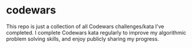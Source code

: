 # codewars
This repo is just a collection of all Codewars challenges/kata I've completed. I complete Codewars kata regularly to improve my algorithmic problem solving skills, and enjoy publicly sharing my progress.

